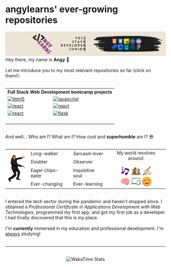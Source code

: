 <main class="container">
    <h1>angylearns' ever-growing repositories</h1>
    <img src="img/header.png">
    <section>
        Hey there, my name is <strong>Angy</strong> 🤘<br><br>
        Let me introduce you to my most relevant repositories so far (click on them!):<br><br>
        <table align="center">
            <tr>
                <td colspan="4" align="center"><strong>Full Stack Web Development bootcamp projects</strong></td>
            </tr>
            <tr>
                <td><a href='https://github.com/angylearns/femtech_g3' target="_blank"><img alt='html5' src='https://img.shields.io/badge/1-Landing_page for a startup-100000?style=for-the-badge&logo=html5&logoColor=000000&labelColor=ffcb71&color=black'/></a></td>
                <td><a href='https://github.com/angylearns/adminlistas_g4' target="_blank"><img alt='javascript' src='https://img.shields.io/badge/2-List_management app (JS DOM)-100000?style=for-the-badge&logo=javascript&logoColor=000000&labelColor=87bced&color=black'/></a></td>
            <tr>
                <td><a href='https://github.com/angylearns/adminlistas_react' target="_blank"><img alt='react' src='https://img.shields.io/badge/3-List_management app (React.js)-100000?style=for-the-badge&logo=react&logoColor=000000&labelColor=9a4ad8&color=black'/></a></td>
                <td><a href='https://github.com/angylearns/wheel_of_doom' target="_blank"><img alt='react' src='https://img.shields.io/badge/4-“Wheel_of Doom” school app-100000?style=for-the-badge&logo=react&logoColor=000000&labelColor=ff65c2&color=black'/></a></td>
            </tr>
            <tr>
                <td><a href='https://github.com/angylearns/marketplace_animals-p5e4' target="_blank"><img alt='react' src='https://img.shields.io/badge/5-“+kota”_Marketplace-100000?style=for-the-badge&logo=react&logoColor=000000&labelColor=ed6163&color=black'/></a></td>
                <td><a href='https://github.com/angylearns/bd_malaguenos' target="_blank"><img alt='flask' src='https://img.shields.io/badge/7-flask_bd_connection-100000?style=for-the-badge&logo=flask&logoColor=000000&labelColor=3babc3&color=black'/></a></td>
            </tr>
            <tr>
                <td><a href='#' target="_blank"><img alt='' src='https://img.shields.io/badge/8-coming_soon-100000?style=for-the-badge&logo=&logoColor=000000&labelColor=09FF4E&color=black'/></a></td>
                <td><a href='#' target="_blank"><img alt='' src='https://img.shields.io/badge/9-coming_soon-100000?style=for-the-badge&logo=&logoColor=000000&labelColor=FF7308&color=black'/></a></td>
            </tr>
        </table><br>
        And well... Who am I? What am I? How cool and <strong>superhumble</strong> am I? 😎
        <br><br>
        <table align="center">
            <tr>
                <td rowspan="4">
                    <img src="img/willsmith.png" width="60px">
                </td>
                <td>Long-walker</td>
                <td>Sarcasm lover</td>
                <td align="center" rowspan="4">
                    My world revolves around:<br><br>
                    <img src="img/icons/music.svg" width="30px">
                    <img src="img/icons/books.svg" width="30px">
                    <img src="img/icons/writing.svg" width="30px"><br>
                    <img src="img/icons/brain.svg" width="30px">
                    <img src="img/icons/devices.svg" width="30px">
                    <img src="img/icons/laughing.svg" width="30px">
                </td>
            </tr>
            <tr>
                <td>Doubter</td>
                <td>Observer</td>
            </tr>
            <tr>
                <td>Eager chips-eater</td>
                <td>Inquisitive soul</td>
            </tr>
            <tr>
                <td>Ever-changing</td>
                <td>Ever-learning</td>
            </tr>
        </table><br>
        I entered the tech sector during the pandemic and haven't stopped since. I obtained a <em>Professional Certificate in Applications Development with Web Technologies</em>, programmed my first app, and got my first job as a developer. I had finally discovered that this is my place.
        <br><br>
        I'm <strong>currently</strong> immersed in my education and professional development. I'm <u>always</u> studying!
        <br><br>
    </section>
    <hr>
    <br>
    <div align="center"><img src="https://github-readme-stats.vercel.app/api/wakatime?username=angylearns&layout=compact&custom_title=How%20obsessed%20I've%20been%20with%20coding%20in%20the%20last%207%20days&theme=highcontrast" alt="WakaTime Stats" width="600px"></div>
</main>
